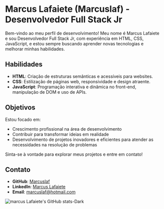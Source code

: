 
# Marcus Lafaiete (Marcuslaf) - Desenvolvedor Full Stack Jr

Bem-vindo ao meu perfil de desenvolvimento! Meu nome é Marcus Lafaiete e sou Desenvolvedor Full Stack Jr, com experiência em HTML, CSS, JavaScript, e estou sempre buscando aprender novas tecnologias e melhorar minhas habilidades. 

## Habilidades

- **HTML**: Criação de estruturas semânticas e acessíveis para websites.
- **CSS**: Estilização de páginas web, responsividade e design atraente.
- **JavaScript**: Programação interativa e dinâmica no front-end, manipulação de DOM e uso de APIs.

## Objetivos

Estou focado em:
- Crescimento profissional na área de desenvolvimento
- Contribuir para transformar ideias em realidade
- Desenvolvimento de projetos inovadores e eficientes para atender as necessidades na resolução de problemas

Sinta-se à vontade para explorar meus projetos e entre em contato!

## Contato
- **GitHub**: [Marcuslaf](https://github.com/Marcuslaf)
- **LinkedIn**: [Marcus Lafaiete](https://www.linkedin.com/in/marcus-lafaiete-74b084128/)
- **Email**: [marcuslaf@hotmail.com](mailto:marcuslaf@hotmail.com)

![marcus Lafaiete's GitHub stats-Dark](https://github-readme-stats.vercel.app/api?username=Marcuslaf&show_icons=true&theme=dark#gh-dark-mode-only)


